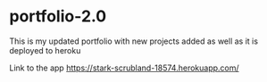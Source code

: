# portfolio-2.0

This is my updated portfolio with new projects added as well as it is deployed to heroku

Link to the app https://stark-scrubland-18574.herokuapp.com/